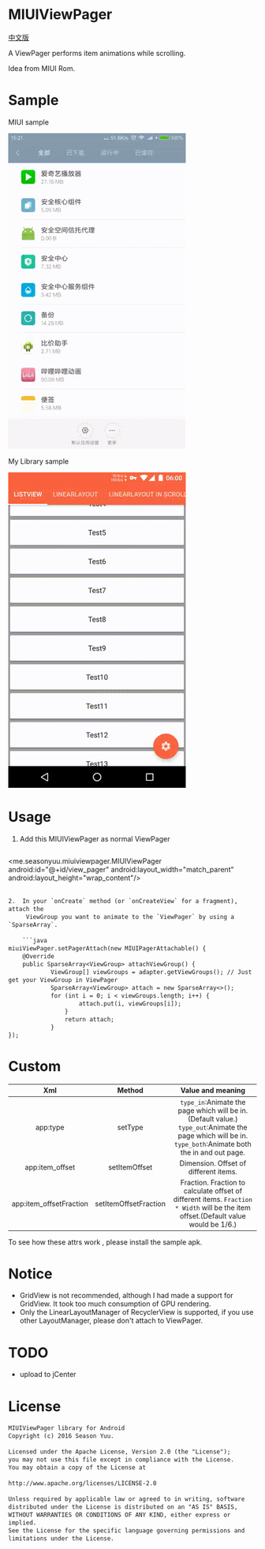 MIUIViewPager
==============
[中文版](./README_zh.markdown)

A ViewPager performs item animations while scrolling.

Idea from MIUI Rom.

Sample
========
MIUI sample

![](./miui_sample.gif)

My Library sample

![](./library_sample.gif)

Usage
=====
1. Add this MIUIViewPager as normal ViewPager

	```xml
<me.seasonyuu.miuiviewpager.MIUIViewPager
	android:id="@+id/view_pager"
	android:layout_width="match_parent"
	android:layout_height="wrap_content"/>
```

2.  In your `onCreate` method (or `onCreateView` for a fragment), attach the
     ViewGroup you want to animate to the `ViewPager` by using a `SparseArray`.

	```java
miuiViewPager.setPagerAttach(new MIUIPagerAttachable() {
	@Override
	public SparseArray<ViewGroup> attachViewGroup() {
			ViewGroup[] viewGroups = adapter.getViewGroups(); // Just get your ViewGroup in ViewPager
			SparseArray<ViewGroup> attach = new SparseArray<>();
			for (int i = 0; i < viewGroups.length; i++) {
					attach.put(i, viewGroups[i]);
				}
				return attach;
			}
});
```

Custom
====

| Xml | Method | Value and meaning |
| :----: | :----: | :----: |
| app:type | setType | `type_in`:Animate the page which will be in.(Default value.)<br/>`type_out`:Animate the page which will be in.<br/>`type_both`:Animate both the in and out page. |
| app:item_offset | setItemOffset | Dimension. Offset of different items. |
| app:item_offsetFraction | setItemOffsetFraction | Fraction. Fraction to calculate offset of different items. `Fraction * Width` will be the item offset.(Default value would be 1/6.) |

To see how these attrs work , please install the sample apk.

Notice
======
* GridView is not recommended, although I had made a support for GridView. It took too much consumption of GPU rendering.
* Only the LinearLayoutManager of RecyclerView is supported, if you use other LayoutManager, please don't attach to ViewPager.

TODO
====
* upload to jCenter

License
====
```
MIUIViewPager library for Android
Copyright (c) 2016 Season Yuu.

Licensed under the Apache License, Version 2.0 (the "License");
you may not use this file except in compliance with the License.
You may obtain a copy of the License at

http://www.apache.org/licenses/LICENSE-2.0

Unless required by applicable law or agreed to in writing, software
distributed under the License is distributed on an "AS IS" BASIS,
WITHOUT WARRANTIES OR CONDITIONS OF ANY KIND, either express or implied.
See the License for the specific language governing permissions and
limitations under the License.
```
